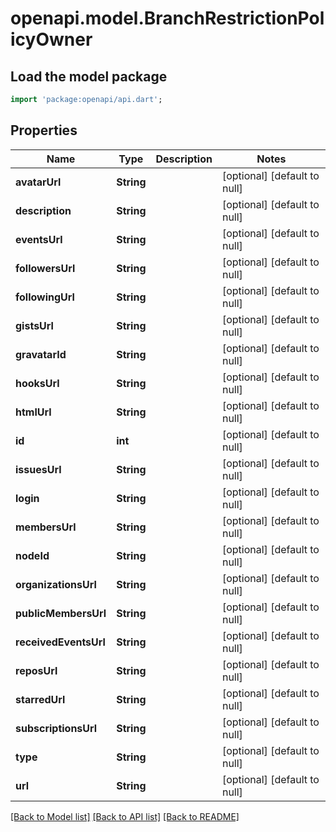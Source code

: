 # openapi.model.BranchRestrictionPolicyOwner

## Load the model package
```dart
import 'package:openapi/api.dart';
```

## Properties
Name | Type | Description | Notes
------------ | ------------- | ------------- | -------------
**avatarUrl** | **String** |  | [optional] [default to null]
**description** | **String** |  | [optional] [default to null]
**eventsUrl** | **String** |  | [optional] [default to null]
**followersUrl** | **String** |  | [optional] [default to null]
**followingUrl** | **String** |  | [optional] [default to null]
**gistsUrl** | **String** |  | [optional] [default to null]
**gravatarId** | **String** |  | [optional] [default to null]
**hooksUrl** | **String** |  | [optional] [default to null]
**htmlUrl** | **String** |  | [optional] [default to null]
**id** | **int** |  | [optional] [default to null]
**issuesUrl** | **String** |  | [optional] [default to null]
**login** | **String** |  | [optional] [default to null]
**membersUrl** | **String** |  | [optional] [default to null]
**nodeId** | **String** |  | [optional] [default to null]
**organizationsUrl** | **String** |  | [optional] [default to null]
**publicMembersUrl** | **String** |  | [optional] [default to null]
**receivedEventsUrl** | **String** |  | [optional] [default to null]
**reposUrl** | **String** |  | [optional] [default to null]
**starredUrl** | **String** |  | [optional] [default to null]
**subscriptionsUrl** | **String** |  | [optional] [default to null]
**type** | **String** |  | [optional] [default to null]
**url** | **String** |  | [optional] [default to null]

[[Back to Model list]](../README.md#documentation-for-models) [[Back to API list]](../README.md#documentation-for-api-endpoints) [[Back to README]](../README.md)


